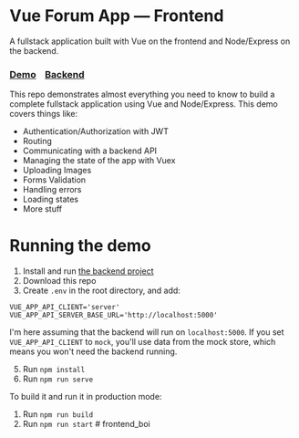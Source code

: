 # Vue Forum App — Frontend

A fullstack application built with Vue on the frontend and Node/Express on the backend.

### [Demo](https://vue-forum-app.herokuapp.com/)&nbsp;&nbsp;&nbsp;&nbsp;[Backend](https://github.com/TahaSh/vue-forum-app-backend)

This repo demonstrates almost everything you need to know to build a complete fullstack application using Vue and Node/Express. This demo covers things like:
- Authentication/Authorization with JWT
- Routing
- Communicating with a backend API
- Managing the state of the app with Vuex
- Uploading Images
- Forms Validation
- Handling errors
- Loading states
- More stuff

# Running the demo

1. Install and run [the backend project](https://github.com/TahaSh/vue-forum-app-backend)
2. Download this repo
3. Create `.env` in the root directory, and add:
```
VUE_APP_API_CLIENT='server'
VUE_APP_API_SERVER_BASE_URL='http://localhost:5000'
```
I'm here assuming that the backend will run on `localhost:5000`. If you set `VUE_APP_API_CLIENT` to `mock`, you'll use data from the mock store, which means you won't need the backend running.

5. Run `npm install`
6. Run `npm run serve`

To build it and run it in production mode:
1. Run `npm run build`
2. Run `npm run start`
#   f r o n t e n d _ b o i  
 